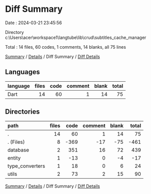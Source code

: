 # Diff Summary

Date : 2024-03-21 23:45:56

Directory c:\\Users\\acer\\workspace1\\langtube\\lib\\crud\\subtitles_cache_manager

Total : 14 files,  60 codes, 1 comments, 14 blanks, all 75 lines

[Summary](results.md) / [Details](details.md) / Diff Summary / [Diff Details](diff-details.md)

## Languages
| language | files | code | comment | blank | total |
| :--- | ---: | ---: | ---: | ---: | ---: |
| Dart | 14 | 60 | 1 | 14 | 75 |

## Directories
| path | files | code | comment | blank | total |
| :--- | ---: | ---: | ---: | ---: | ---: |
| . | 14 | 60 | 1 | 14 | 75 |
| . (Files) | 8 | -369 | -17 | -75 | -461 |
| database | 2 | 351 | 16 | 72 | 439 |
| entity | 1 | -13 | 0 | -4 | -17 |
| type_converters | 1 | 18 | 0 | 6 | 24 |
| utils | 2 | 73 | 2 | 15 | 90 |

[Summary](results.md) / [Details](details.md) / Diff Summary / [Diff Details](diff-details.md)